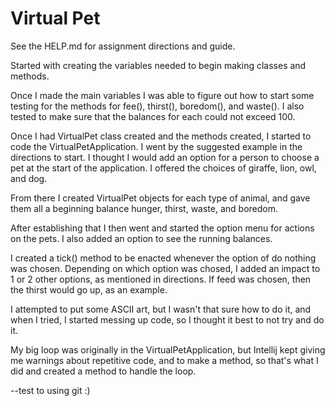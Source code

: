 # Virtual Pet

See the HELP.md for assignment directions and guide.

Started with creating the variables needed to begin making classes and methods.

Once I made the main variables I was able to figure out how to start some testing for the methods for fee(), thirst(), boredom(), and waste().  I also tested to make sure that the balances for each could not exceed 100.

Once I had VirtualPet class created and the methods created, I started to code the VirtualPetApplication.
I went by the suggested example in the directions to start.  I thought I would add an option for a person to choose a pet at the start of the application.  I offered the choices of giraffe, lion, owl, and dog. 

From there I created VirtualPet objects for each type of animal, and gave them all a beginning balance hunger, thirst, waste, and boredom.

After establishing that I then went and started the option menu for actions on the pets.  I also added an option to see the running balances.  

I created a tick() method to be enacted whenever the option of do nothing was chosen.  Depending on which option was chosed, I added an impact to 1 or 2 other options, as mentioned in directions.  If feed was chosen, then the thirst would go up, as an example.

I attempted to put some ASCII art, but I wasn't that sure how to do it, and when I tried, I started messing up code, so I thought it best to not try and do it.

My big loop was originally in the VirtualPetApplication, but Intellij kept giving me warnings about repetitive code, and to make a method, so that's what I did and created a method to handle the loop.

--test to using git :)

